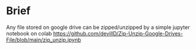 # Brief
Any file stored on google drive can be zipped/unzipped by a simple jupyter notebook on colab
https://github.com/devillD/Zip-Unzip-Google-Drives-File/blob/main/zip_unzip.ipynb
